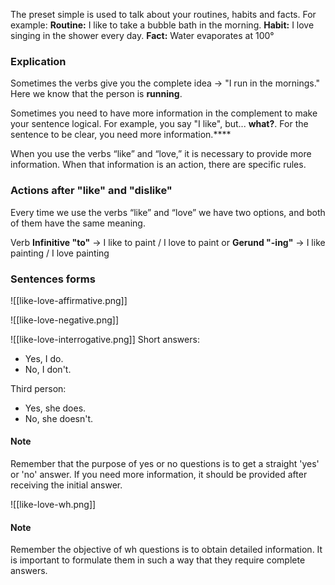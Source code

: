 The preset simple is used to talk about your routines, habits and facts. For example:
**Routine:** I like to take a bubble bath in the morning.
**Habit:** I love singing in the shower every day.
**Fact:** Water evaporates at 100°

### Explication
Sometimes the verbs give you the complete idea -> "I run in the mornings."
Here we know that the person is **running**.

Sometimes you need to have more information in the complement to make your sentence logical.
For example, you say "I like",  but... **what?**. For the sentence to be clear, you need more information.****

When you use the verbs “like” and “love,” it is necessary to provide more information. When that information is an action, there are specific rules.

### Actions after "like" and "dislike"
Every time we use the verbs “like” and “love” we have two options, and both of them have the same meaning.

Verb
**Infinitive "to"** -> I like to paint / I love to paint
or
**Gerund "-ing"** -> I like painting / I love painting

### Sentences forms

![[like-love-affirmative.png]]

![[like-love-negative.png]]

![[like-love-interrogative.png]]
Short answers:
- Yes, I do.
- No, I don't.

Third person:
- Yes, she does.
- No, she doesn't.

#### Note
Remember that the purpose of yes or no questions is to get a straight 'yes' or 'no' answer. If you need more information, it should be provided after receiving the initial answer.

![[like-love-wh.png]]

#### Note
Remember the objective of wh questions is to obtain detailed information. It is important to formulate them in such a way that they require complete answers.